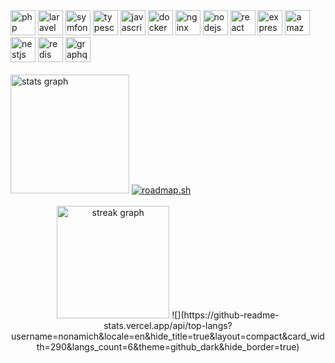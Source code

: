 <div>
  <img src="https://skillicons.dev/icons?i=php" height="40" alt="php logo"  />
  <img src="https://skillicons.dev/icons?i=laravel" height="40" alt="laravel logo"  />
  <img src="https://skillicons.dev/icons?i=symfony" height="40" alt="symfony logo"  />
  <img src="https://skillicons.dev/icons?i=ts" height="40" alt="typescript logo"  />
  <img src="https://skillicons.dev/icons?i=js" height="40" alt="javascript logo"  />
  <img src="https://skillicons.dev/icons?i=docker" height="40" alt="docker logo"  />
  <img src="https://skillicons.dev/icons?i=nginx" height="40" alt="nginx logo"  />
  <img src="https://skillicons.dev/icons?i=nodejs" height="40" alt="nodejs logo"  />
  <img src="https://skillicons.dev/icons?i=react" height="40" alt="react logo"  />
  <img src="https://skillicons.dev/icons?i=express" height="40" alt="express logo"  />
  <img src="https://skillicons.dev/icons?i=aws" height="40" alt="amazonwebservices logo"  />
  <img src="https://skillicons.dev/icons?i=nestjs" height="40" alt="nestjs logo"  />
  <img src="https://skillicons.dev/icons?i=redis" height="40" alt="redis logo"  />
  <img src="https://skillicons.dev/icons?i=graphql" height="40" alt="graphql logo"  />
</div>
<br clear="both">
<div>
  <img src="https://github-readme-stats.vercel.app/api?username=nonamich&hide_title=false&hide_rank=true&show_icons=true&include_all_commits=true&count_private=true&disable_animations=false&theme=github_dark&locale=en&hide_border=true" height="190" alt="stats graph"  />
  <a href="https://roadmap.sh"><img src="https://roadmap.sh/card/wide/674354f65434bf319aa6da84?variant=dark" alt="roadmap.sh"/></a>
</div>
<br clear="both">
<div align="center">
  <img height="180" src="https://streak-stats.demolab.com?user=nonamich&locale=en&mode=weekly&theme=github_dark&hide_border=true&border_radius=5&order=3" alt="streak graph">
  ![](https://github-readme-stats.vercel.app/api/top-langs?username=nonamich&locale=en&hide_title=true&layout=compact&card_width=290&langs_count=6&theme=github_dark&hide_border=true)
</div>

